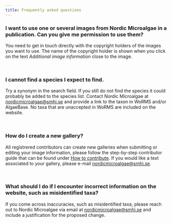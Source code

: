```yaml
---
title: Frequently asked questions
---
```


### I want to use one or several images from Nordic Microalgae in  a publication. Can you give me permission to use them?

You need to get in touch directly with the copyright holders of the images you want to use. The name of the copyright holder is shown when you click on the text _Additional image information_ close to the image.

&nbsp;  

### I cannot find a species I expect to find.

Try a synonym in the search field. If you still do not find the species it could probably be added to the species list. Contact Nordic Microalgae at [nordicmicroalgae@smhi.se](mailto:nordicmicroalgae@smhi.se) and provide a link to the taxon in WoRMS and/or AlgaeBase. No taxa that are unaccepted in WoRMS are included on the website.

&nbsp;  

### How do I create a new gallery?

All registrered contributors can create new galleries when submitting or editing your image information, please follow the step-by-step contributor guide that can be found under [How to contribute](/how-to-contribute/). If you would like a text associated to your gallery, please e-mail [nordicmicroalgae@smhi.se](mailto:nordicmicroalgae@smhi.se).

&nbsp;  

### What should I do if I encounter incorrect information on the website, such as misidentified taxa?

If you come across inaccuracies, such as misidentified taxa, please reach out to Nordic Microalgae via email at [nordicmicroalgae@smhi.se](mailto:nordicmicroalgae@smhi.se) and include a justification for the proposed change.
